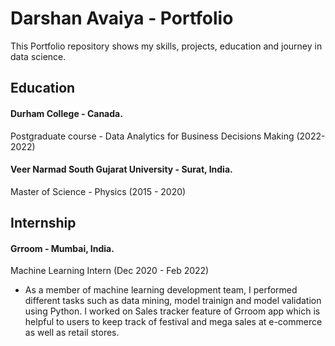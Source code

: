 # Darshan Avaiya - Portfolio
This Portfolio repository shows my skills, projects, education and journey in data science.

## Education
#### Durham College - Canada.
Postgraduate course - Data Analytics for Business Decisions Making (2022-2022) 
#### Veer Narmad South Gujarat University - Surat, India.
Master of Science - Physics (2015 - 2020)

## Internship
#### Grroom - Mumbai, India.
Machine Learning Intern (Dec 2020 - Feb 2022)
- As a member of machine learning development team, I performed different tasks such as data mining, model trainign and model validation using Python. I worked on Sales tracker feature of Grroom app which is helpful to users to keep track of festival and mega sales at e-commerce as well as retail stores.
